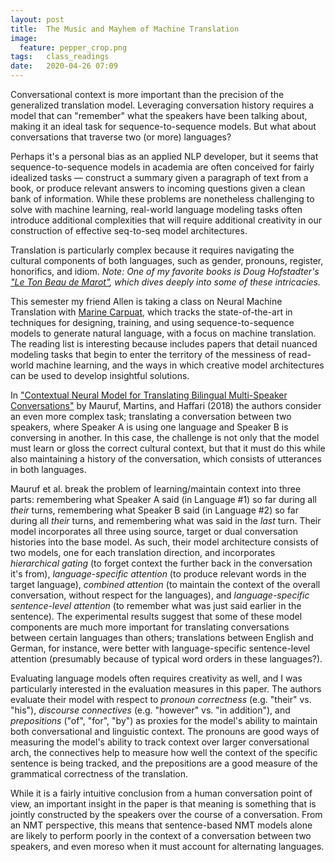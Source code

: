 ```yaml
---
layout: post
title:  The Music and Mayhem of Machine Translation
image:
  feature: pepper_crop.png
tags:   class_readings
date:   2020-04-26 07:09
---
```


Conversational context is more important than the precision of the generalized translation model. Leveraging conversation history requires a model that can "remember" what the speakers have been talking about, making it an ideal task for sequence-to-sequence models. But what about conversations that traverse two (or more) languages?

Perhaps it's a personal bias as an applied NLP developer, but it seems that sequence-to-sequence models in academia are often conceived for fairly idealized tasks &mdash; construct a summary given a paragraph of text from a book, or produce relevant answers to incoming questions given a clean bank of information. While these problems are nonetheless challenging to solve with machine learning, real-world language modeling tasks often introduce additional complexities that will require additional creativity in our construction of effective seq-to-seq model architectures.

Translation is particularly complex because it requires navigating the cultural components of both languages, such as gender, pronouns, register, honorifics, and idiom. _Note: One of my favorite books is Doug Hofstadter's ["Le Ton Beau de Marot"](https://www.amazon.com/Ton-Beau-Marot-Praise-Language/dp/0465086454), which dives deeply into some of these intricacies._

This semester my friend Allen is taking a class on Neural Machine Translation with [Marine Carpuat](http://www.cs.umd.edu/~marine/), which tracks the state-of-the-art in techniques for designing, training, and using sequence-to-sequence models to generate natural language, with a focus on machine translation. The reading list is interesting because includes papers that detail nuanced modeling tasks that begin to enter the territory of the messiness of read-world machine learning, and the ways in which creative model architectures can be used to develop insightful solutions.

In ["Contextual Neural Model for Translating Bilingual Multi-Speaker Conversations"](https://www.aclweb.org/anthology/W18-6311.pdf) by Mauruf, Martins, and Haffari (2018) the authors consider an even more complex task; translating a conversation between two  speakers, where Speaker A is using one language and Speaker B is conversing in another. In this case, the challenge is not only that the model must learn or gloss the correct cultural context, but that it must do this while also maintaining a history of the conversation, which consists of utterances in both languages.

Mauruf et al. break the problem of learning/maintain context into three parts: remembering what Speaker A said (in Language #1) so far during all *their* turns, remembering what Speaker B said (in Language #2) so far during all *their* turns, and remembering what was said in the *last* turn. Their model incorporates all three using source, target or dual conversation histories into the base model. As such, their model architecture consists of two models, one for each translation direction, and incorporates *hierarchical gating* (to forget context the further back in the conversation it's from), *language-specific attention* (to produce relevant words in the target language), *combined attention* (to maintain the context of the overall conversation, without respect for the languages), and *language-specific sentence-level attention* (to remember what was just said earlier in the sentence). The experimental results suggest that some of these model components are much more important for translating conversations between certain languages than others; translations between English and German, for instance, were better with language-specific sentence-level attention (presumably because of typical word orders in these languages?).

Evaluating language models often requires creativity as well, and I was particularly interested in the evaluation measures in this paper. The authors evaluate their model with respect to *pronoun correctness* (e.g. "their" vs. "his"), *discourse connectives* (e.g. "however" vs. "in addition"), and *prepositions* ("of", "for", "by") as proxies for the model's ability to maintain both conversational and linguistic context. The pronouns are good ways of measuring the model's ability to track context over larger conversational arch, the connectives help to measure how well the context of the specific sentence is being tracked, and the prepositions are a good measure of the grammatical correctness of the translation.

While it is a fairly intuitive conclusion from a human conversation point of view, an important insight in the paper is that meaning is something that is jointly constructed by the speakers over the course of a conversation. From an NMT perspective, this means that sentence-based NMT models alone are likely to perform poorly in the context of a conversation between two speakers, and even moreso when it must account for alternating languages.